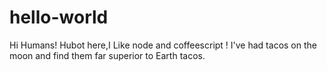 # hello-world
Hi Humans!
Hubot here,I Like node and coffeescript !
I've had tacos on the moon and find them far superior  to Earth tacos.
